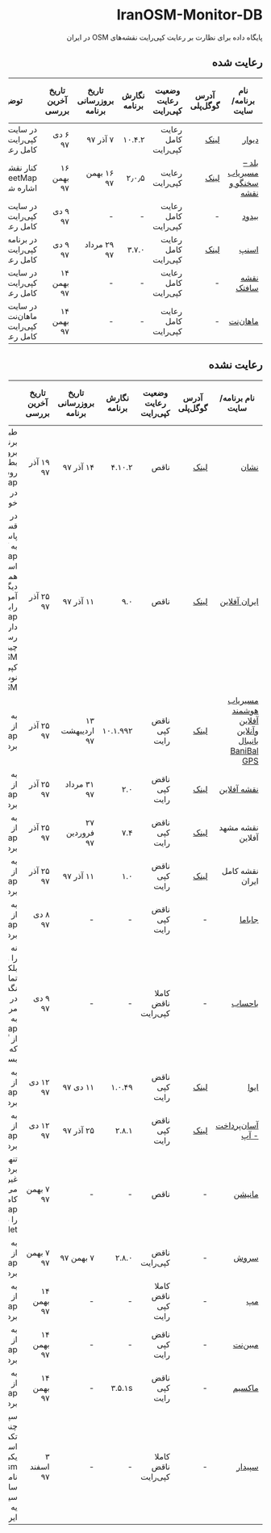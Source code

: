 <div dir=rtl>

# IranOSM-Monitor-DB
پایگاه داده برای نظارت بر رعایت کپی‌رایت نقشه‌های OSM در ایران

## رعایت شده
| نام برنامه/سایت | آدرس گوگل‌پلی | وضعیت رعایت کپی‌رایت | نگارش برنامه | تاریخ بروزرسانی برنامه | تاریخ آخرین بررسی | توضیحات | وضعیت آگاه‌سازی برنامه/سایت |
| ----- | ----- | ----- | ----- | ----- | ----- | ----- | ----- |
| [دیوار](https://divar.ir) | [لینک](https://play.google.com/store/apps/details?id=ir.divar&hl=en_US) | رعایت کامل کپی‌رایت | ۱۰.۴.۲| ۷ آذر ۹۷ | ۶ دی ۹۷ | در سایت دیوار کپی‌رایت بطور کامل رعایت شده | اطلاع داده شده |
| [بلد – مسیریاب سخنگو و نقشه‎](http://balad.ir/) | [لینک](https://play.google.com/store/apps/details?id=ir.balad) | رعایت کپی‌رایت | ۲٫۰٫۵ | ۱۶ بهمن ۹۷ | ۱۶ بهمن ۹۷ | کنار نقشه به  OpenStreetMap اشاره شده است. | اطلاع داده شده |
| [بیدود](http://bdood.ir) | - | رعایت کامل کپی‌رایت | - | - | ۹ دی ۹۷ | در سایت بیدود کپی‌رایت بطور کامل رعایت شده | اطلاع داده شده |
| [اسنپ](https://snapp.ir/)| [لینک](https://play.google.com/store/apps/details?id=cab.snapp.passenger.play) | رعایت کامل کپی‌رایت | ۳.۷.۰ | ۲۹ مرداد ۹۷ | ۹ دی ۹۷ | در برنامه اسنپ کپی‌رایت بطور کامل رعایت شده |
| [نقشه سافتک](https://map.softek.ir) | - | رعایت کامل کپی‌رایت | - | - | ۱۴ بهمن ۹۷| در سایت سافتک کپی‌رایت بطور کامل رعایت شده |
| [ماهان‌نت](https://mahannet.ir) | - | رعایت کامل کپی‌رایت | - | - | ۱۴ بهمن ۹۷| در سایت ماهان‌نت کپی‌رایت بطور کامل رعایت شده |


## رعایت نشده
| نام برنامه/سایت | آدرس گوگل‌پلی | وضعیت رعایت کپی‌رایت | نگارش برنامه | تاریخ بروزرسانی برنامه | تاریخ آخرین بررسی | توضیحات | وضعیت آگاه‌سازی برنامه/سایت |
| ----- | ----- | ----- | ----- | ----- | ----- | ----- | ----- |
| [نشان](https://neshan.org) | [لینک](https://play.google.com/store/apps/details?id=org.rajman.neshan.traffic.tehran.navigator) | ناقص | ۴.۱۰.۲ | ۱۴ آذر ۹۷ | ۱۹ آذر ۹۷ | طبق قول مدیر برنامه نشان، در بروزرسانی ۵.۱.۰ بطور واضح و روشن نام OpenStreetMap در برنامه ذکر خواهد شد | اطلاع داده شده |
| [ایران آفلاین](http://iranoffline.com) | [لینک](https://play.google.com/store/apps/details?id=ir.tatcomputer.iranoffline) | ناقص | ۹.۰ | ۱۱ آذر ۹۷ | ۲۵ آذر ۹۷ | در سایت، در قسمت پرسش و پاسخ، ادمین سایت به کاربر گفته که از OpenStreetMap استفاده می‌کنند و همچنین در بخشی دیگر از سایت، آموزش‌هایی در رابطه با OpenStreetMap دارند. اما بطور رسمی و طبق چیزی که سایت OSM در بخش کپی‌رایت خود نوشته، نامی از OSM نبرده‌اند| اطلاع داده شده |
| [مسیریاب هوشمند آفلاین وآنلاین بانیبال BaniBal GPS‎](http://banibal.com/) | [لینک](https://play.google.com/store/apps/details?id=net.probki.banibal) | ناقض کپی رایت | ۱۰.۱.۹۹۲| ۱۳ اردیبهشت ۹۷ | ۲۵ آذر ۹۷ | به هیچ شکلی نامی از OpenStreetMap برده نشده. |
| [نقشه آفلاین](http://nbx.ir/)‎ | [لینک](https://play.google.com/store/apps/details?id=ir.nbx.maps&rdid=ir.nbx.maps) | ناقض کپی رایت | ۲.۰ | ۳۱ مرداد ۹۷ | ۲۵ آذر ۹۷ | به هیچ شکلی نامی از OpenStreetMap برده نشده. | اطلاع داده شده |
| نقشه مشهد آفلاین‎ | [لینک](https://play.google.com/store/apps/details?id=ir.tatcomputer.mashhadoffline&rdid=ir.tatcomputer.mashhadoffline) | ناقض کپی رایت | ۷.۴ | ۲۷ فروردین ۹۷ | ۲۵ آذر ۹۷ | به هیچ شکلی نامی از OpenStreetMap برده نشده. | اطلاع داده شده |
| نقشه کامل ایران| [لینک](https://play.google.com/store/apps/details?id=ir.tatcomputer.iranofflineaio&rdid=ir.tatcomputer.iranofflineaio) | ناقض کپی رایت | ۱.۰ | ۱۱ آذر ۹۷ | ۲۵ آذر ۹۷ | به هیچ شکلی نامی از OpenStreetMap برده نشده. | اطلاع داده شده |
| [جاباما](https://www.jabama.com)‎ | - | ناقض کپی رایت | - | - | ۸ دی ۹۷ | به هیچ شکلی نامی از OpenStreetMap برده نشده. | اطلاع داده شده |
| [باحساب](https://www.bahesab.ir/)| - | کاملا ناقض کپی‌رایت | - | - | ۹ دی ۹۷ | نه فقط کپی‌رایت را رعایت نکردن بلکه هیچ اطلاعات تماسی در سایت نگذاشتن. همچنین در توضیح صفحه مربوط به نقشه، به جای نام بردن از OpenStreetMap، از گوگل نام بردن که خود نکته‌ی بسیار جالبیست. | اطلاع داده شده |
| [ایوا](http://www.ivaapp.com/) | [لینک](https://play.google.com/store/apps/details?id=com.sadadpsp.eva&referrer=ts%3D77220dd6-0e4a-11e9-bc5d-0cc47aa89065) | ناقض کپی رایت | ۱.۰.۴۹ | ۱۱ دی ۹۷ | ۱۲ دی ۹۷ | به هیچ شکلی نامی از OpenStreetMap برده نشده. |
| [آسان‌پرداخت - آپ](http://app.733.ir/) | [لینک](https://play.google.com/store/apps/details?id=com.sibche.aspardproject.app) | ناقض کپی رایت | ۲.۸.۱ | ۲۵ آذر ۹۷ | ۱۲ دی ۹۷ | به هیچ شکلی نامی از OpenStreetMap برده نشده. | اطلاع داده شده |
| [مانیشن](https://www.manishen.com) | - | ناقص | - | - | ۷ بهمن ۹۷ | تنها از leaflet نام برده شده که غیرقابل قبول می‌باشد. باید بطور کامل نام OpenStreetMap را در ادامه‌ی اسم leaftlet بیاورند. | اطلاع داده شده |
| [سروش](https://soroush-app.ir) | - | ناقض کپی‌رایت | ۲.۸.۰ | ۷ بهمن ۹۷| ۷ بهمن ۹۷ | به هیچ شکلی نامی از OpenStreetMap برده نشده.  | اطلاع داده شده |
| [مپ](https://map.ir/) | - | کاملا ناقض کپی رایت | - | - | ۱۴ بهمن ۹۷| به هیچ شکلی نامی از OpenStreetMap برده نشده. | اطلاع داده شده |
| [مبین‌نت](http://mobinnet.ir) | - | ناقض کپی رایت | - | - | ۱۴ بهمن ۹۷| به هیچ شکلی نامی از OpenStreetMap برده نشده. | اطلاع داده شده |
| [ماکسیم](https://taximaximapp.ru/fa/android) | - | ناقض کپی رایت | ۳.۵.۱s | - | ۱۴ بهمن ۹۷| به هیچ شکلی نامی از OpenStreetMap برده نشده. | اطلاع داده شده |
| [سپیدار](https://www.cedarmaps.com/)| - | کاملا ناقض کپی‌رایت | - | - | ۳ اسفند ۹۷ | سپیدار از یک چندین داده برای تکمیل نقشه‌ی خود استفاده میکند. یکی از این نقشه‌ها osm هست که هیچ نامی ازش در سایت برده نشده. سیپدار خودش ر و یه نرم‌افزار کاملا ایرانی میدونه. | - |
